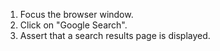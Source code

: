 1. Focus the browser window.
2. Click on "Google Search".
3. Assert that a search results page is displayed.